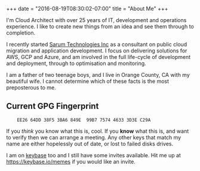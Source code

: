 +++
date = "2016-08-19T08:30:02-07:00"
title = "About Me"
+++

I'm Cloud Architect with over 25 years of IT, development and
operations experience. I like to create new things from an idea and
see them through to completion.

I recently
started [Sarum Technologies Inc](https://sarumtechnologies.com/) as a
consultant on public cloud migration and application development. I
focus on delivering solutions for AWS, GCP and Azure, and am involved
in the full life-cycle of development and deployment, through to
optimisation and monitoring.

I am a father of two teenage boys, and I live in Orange County, CA
with my beautiful wife. I cannot determine which of these facts is the
most preposterous to me.

## Current GPG Fingerprint

```
    EE26 64DD 38F5 3BA6 849E  99B7 7574 4633 3D3E C29A
```

If you *think* you know what this is, cool. If you **know** what this
is, and want to verify then we can arrange a meeting. Any other keys
that match my name are either hopelessly out of date, or lost to
failed disks drives.

I am on [keybase](https://keybase.io/) too and I still have
some invites available. Hit me up at https://keybase.io/memes if you
would like an invite.
